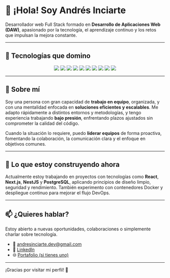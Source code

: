 # 👋 ¡Hola! Soy Andrés Inciarte

Desarrollador web Full Stack formado en **Desarrollo de Aplicaciones Web (DAW)**, apasionado por la tecnología, el aprendizaje continuo y los retos que impulsan la mejora constante.

---

## 🧠 Tecnologías que domino

<p align="center">
  <img src="https://img.shields.io/badge/HTML5-E34F26?style=for-the-badge&logo=html5&logoColor=white" />
  <img src="https://img.shields.io/badge/CSS3-1572B6?style=for-the-badge&logo=css3&logoColor=white" />
  <img src="https://img.shields.io/badge/JavaScript-F7DF1E?style=for-the-badge&logo=javascript&logoColor=black" />
  <img src="https://img.shields.io/badge/React-20232A?style=for-the-badge&logo=react&logoColor=61DAFB" />
  <img src="https://img.shields.io/badge/Next.js-000000?style=for-the-badge&logo=nextdotjs&logoColor=white" />
  <img src="https://img.shields.io/badge/NestJS-E0234E?style=for-the-badge&logo=nestjs&logoColor=white" />
  <img src="https://img.shields.io/badge/Java-ED8B00?style=for-the-badge&logo=java&logoColor=white" />
  <img src="https://img.shields.io/badge/C%23-239120?style=for-the-badge&logo=c-sharp&logoColor=white" />
  <img src="https://img.shields.io/badge/PostgreSQL-4169E1?style=for-the-badge&logo=postgresql&logoColor=white" />
  <img src="https://img.shields.io/badge/SQL-4479A1?style=for-the-badge&logo=sqlite&logoColor=white" />
</p>

---

## 🧩 Sobre mí

Soy una persona con gran capacidad de **trabajo en equipo**, organizada, y con una mentalidad enfocada en **soluciones eficientes y escalables**. Me adapto rápidamente a distintos entornos y metodologías, y tengo experiencia trabajando **bajo presión**, enfrentando plazos ajustados sin comprometer la calidad del código.

Cuando la situación lo requiere, puedo **liderar equipos** de forma proactiva, fomentando la colaboración, la comunicación clara y el enfoque en objetivos comunes.

---

## 🚀 Lo que estoy construyendo ahora

Actualmente estoy trabajando en proyectos con tecnologías como **React**, **Next.js**, **NestJS** y **PostgreSQL**, aplicando principios de diseño limpio, seguridad y rendimiento. También experimento con contenedores Docker y despliegue continuo para mejorar el flujo DevOps.

---

## 📫 ¿Quieres hablar?

Estoy abierto a nuevas oportunidades, colaboraciones o simplemente charlar sobre tecnología.

- 📧 andresinciarte.dev@gmail.com  
- 💼 [LinkedIn](https://www.linkedin.com/in/andres-inciarte-casas-a77796334/)  
- 🌐 [Portafolio (si tienes uno)](https://portfolioandres.vercel.app)

---

¡Gracias por visitar mi perfil! 🚀
